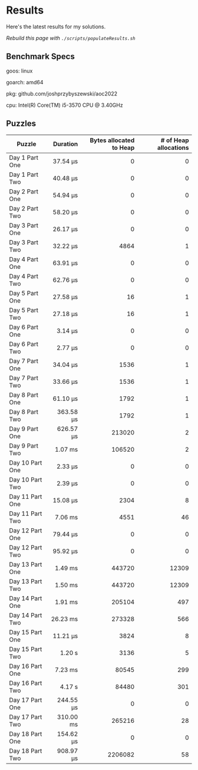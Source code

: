 # Results

Here's the latest results for my solutions.

_Rebuild this page with `./scripts/populateResults.sh`_

## Benchmark Specs

goos: linux

goarch: amd64

pkg: github.com/joshprzybyszewski/aoc2022

cpu: Intel(R) Core(TM) i5-3570 CPU @ 3.40GHz


## Puzzles

|Puzzle|Duration|Bytes allocated to Heap|# of Heap allocations|
|-|-:|-:|-:|
|Day 1 Part One|37.54 µs|0|0|
|Day 1 Part Two|40.48 µs|0|0|
|Day 2 Part One|54.94 µs|0|0|
|Day 2 Part Two|58.20 µs|0|0|
|Day 3 Part One|26.17 µs|0|0|
|Day 3 Part Two|32.22 µs|4864|1|
|Day 4 Part One|63.91 µs|0|0|
|Day 4 Part Two|62.76 µs|0|0|
|Day 5 Part One|27.58 µs|16|1|
|Day 5 Part Two|27.18 µs|16|1|
|Day 6 Part One|3.14 µs|0|0|
|Day 6 Part Two|2.77 µs|0|0|
|Day 7 Part One|34.04 µs|1536|1|
|Day 7 Part Two|33.66 µs|1536|1|
|Day 8 Part One|61.10 µs|1792|1|
|Day 8 Part Two|363.58 µs|1792|1|
|Day 9 Part One|626.57 µs|213020|2|
|Day 9 Part Two|1.07 ms|106520|2|
|Day 10 Part One|2.33 µs|0|0|
|Day 10 Part Two|2.39 µs|0|0|
|Day 11 Part One|15.08 µs|2304|8|
|Day 11 Part Two|7.06 ms|4551|46|
|Day 12 Part One|79.44 µs|0|0|
|Day 12 Part Two|95.92 µs|0|0|
|Day 13 Part One|1.49 ms|443720|12309|
|Day 13 Part Two|1.50 ms|443720|12309|
|Day 14 Part One|1.91 ms|205104|497|
|Day 14 Part Two|26.23 ms|273328|566|
|Day 15 Part One|11.21 µs|3824|8|
|Day 15 Part Two|1.20 s|3136|5|
|Day 16 Part One|7.23 ms|80545|299|
|Day 16 Part Two|4.17 s|84480|301|
|Day 17 Part One|244.55 µs|0|0|
|Day 17 Part Two|310.00 ms|265216|28|
|Day 18 Part One|154.62 µs|0|0|
|Day 18 Part Two|908.97 µs|2206082|58|
